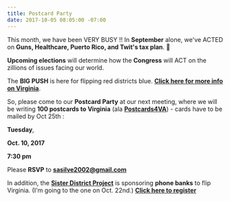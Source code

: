 ```yaml
---
title: Postcard Party
date: 2017-10-05 08:05:00 -07:00
---
```


This month, we have been VERY BUSY !!  In **September** alone, we've ACTED on **Guns, Healthcare, Puerto Rico, and Twit's tax plan**.  

**Upcoming elections** will determine how the **Congress** will ACT on the zillions of issues facing our world.  

The **BIG PUSH** is here for flipping red districts blue.   [**Click here for more info on Virginia**](http://www.whyvamatters2017.com/).

So, please come to our **Postcard Party** at our next meeting, where we will be writing **100 postcards to Virginia** (ala [**Postcards4VA**](https://postcards4va.com/)) - cards have to be mailed by Oct 25th :

**Tuesday**,

**Oct. 10, 2017**

**7:30 pm**

Please **RSVP** to **sasilve2002@gmail.com**

In addition, the [**Sister District Project**](https://www.sisterdistrict.com/sister-races-2017/) is sponsoring **phone banks** to flip Virginia. (I'm going to the one on Oct. 22nd.)  [**Click here to register**](https://docs.google.com/forms/d/e/1FAIpQLSe_VTJYro3E3FgFrNNoKnc6AypEqo14Hjw14krn-L7aJwW6vA/viewform?link_id=4&can_id=e59665c3f3c1222626c02430d1bf6bdb&source=email-upcoming-phone-banks-to-flip-virginia-state-house&email_referrer=upcoming-phone-banks-to-flip-virginia-state-house&email_subject=upcoming-phone-banks-to-flip-virginia-state-house)